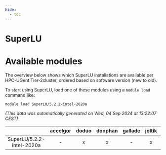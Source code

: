 ```yaml
---
hide:
  - toc
---
```


SuperLU
=======

# Available modules


The overview below shows which SuperLU installations are available per HPC-UGent Tier-2cluster, ordered based on software version (new to old).

To start using SuperLU, load one of these modules using a `module load` command like:

```shell
module load SuperLU/5.2.2-intel-2020a
```

*(This data was automatically generated on Wed, 04 Sep 2024 at 13:22:07 CEST)*  

| |accelgor|doduo|donphan|gallade|joltik|shinx|skitty|
| :---: | :---: | :---: | :---: | :---: | :---: | :---: | :---: |
|SuperLU/5.2.2-intel-2020a|-|x|x|-|x|-|x|
